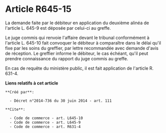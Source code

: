 # Article R645-15

La demande faite par le débiteur en application du deuxième alinéa de l'article L. 645-9 est déposée par celui-ci au greffe. 

Le juge commis qui renvoie l'affaire devant le tribunal conformément à l'article L. 645-10 fait convoquer le débiteur à
comparaître dans le délai qu'il fixe par les soins du greffier, par lettre recommandée avec demande d'avis de réception. Le
greffier informe le débiteur, le cas échéant, qu'il peut prendre connaissance du rapport du juge commis au greffe. 

En cas de requête du ministère public, il est fait application de l'article R. 631-4.

**Liens relatifs à cet article**

	**Créé par**:

	  - Décret n°2014-736 du 30 juin 2014 - art. 111

	**Cite**:

	  - Code de commerce - art. L645-10
	  - Code de commerce - art. L645-9
	  - Code de commerce - art. R631-4
